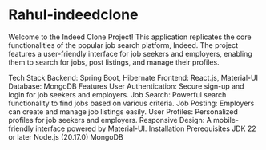 # Rahul-indeedclone
Welcome to the Indeed Clone Project! This application replicates the core functionalities of the popular job search platform, Indeed. The project features a user-friendly interface for job seekers and employers, enabling them to search for jobs, post listings, and manage their profiles.

Tech Stack
Backend: Spring Boot, Hibernate
Frontend: React.js, Material-UI
Database: MongoDB
Features
User Authentication: Secure sign-up and login for job seekers and employers.
Job Search: Powerful search functionality to find jobs based on various criteria.
Job Posting: Employers can create and manage job listings easily.
User Profiles: Personalized profiles for job seekers and employers.
Responsive Design: A mobile-friendly interface powered by Material-UI.
Installation
Prerequisites
JDK 22 or later
Node.js (20.17.0)
MongoDB 
